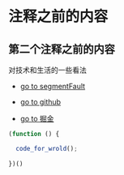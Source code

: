 # 注释之前的内容

<!-- 这里是一个 markdown 注释?? -->

## 第二个注释之前的内容

<!-- # 李锦沛的个人网站 -->

对技术和生活的一些看法

- [go to segmentFault](https://segmentfault.com/blog/les-lee)

- [go to github](https://github.com/les-lee)

- [go to 掘金](https://juejin.im/user/5b15d5265188251360238c35/posts)

```js
(function () {

  code_for_wrold();
  
})()
```